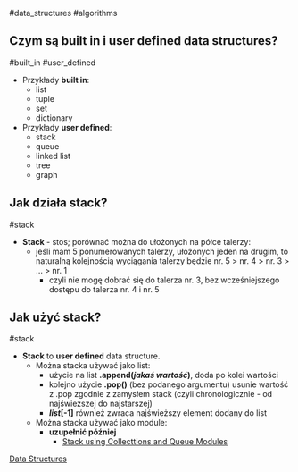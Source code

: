 #data_structures #algorithms

## Czym są built in i user defined data structures?
#built_in #user_defined
- Przykłady **built in**:
	- list
	- tuple
	- set
	- dictionary
- Przykłady **user defined**:
	- stack
	- queue
	- linked list
	- tree
	- graph
## Jak działa stack?
#stack 
- **Stack** - stos; porównać można do ułożonych na półce talerzy:
	- jeśli mam 5 ponumerowanych talerzy, ułożonych jeden na drugim, to naturalną kolejnością wyciągania talerzy będzie nr. 5 > nr. 4 > nr. 3 > ... > nr. 1
		- czyli nie mogę dobrać się do talerza nr. 3, bez wcześniejszego dostępu do talerza nr. 4 i nr. 5 

## Jak użyć stack?
#stack 
- **Stack** to **user defined** data structure.
	- Można stacka używać jako list:
		- użycie na list **.append(*jakaś wartość*)**, doda po kolei wartości
		- kolejno użycie **.pop()** (bez podanego argumentu) usunie wartość z .pop zgodnie z zamysłem stack (czyli chronologicznie - od najświeższej do najstarszej)
		- ***list*\[-1]** również zwraca najświeższy element dodany do list
	- Można stacka używać jako module:
		- **uzupełnić później**
			- [Stack using Collecttions and Queue Modules](https://www.youtube.com/watch?v=Gg2lj65aNCo&list=PLzgPDYo_3xukPJdH6hVQ6Iic7KiJuoA-l&index=6)

[Data Structures](https://www.youtube.com/watch?v=8e_PwxYGZrA&list=PLzgPDYo_3xukPJdH6hVQ6Iic7KiJuoA-l&index=1)